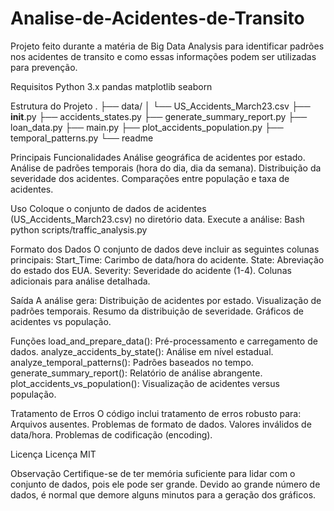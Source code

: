 # Analise-de-Acidentes-de-Transito
Projeto feito durante a matéria de Big Data Analysis para identificar padrões nos acidentes de transito e como essas informações podem ser utilizadas para prevenção.

Requisitos
Python 3.x
pandas
matplotlib
seaborn


Estrutura do Projeto
.
├── data/
│   └── US_Accidents_March23.csv
├── __init__.py
├── accidents_states.py
├── generate_summary_report.py
├── loan_data.py
├── main.py
├── plot_accidents_population.py
├── temporal_patterns.py
└──	readme


Principais Funcionalidades
Análise geográfica de acidentes por estado.
Análise de padrões temporais (hora do dia, dia da semana).
Distribuição da severidade dos acidentes.
Comparações entre população e taxa de acidentes.

Uso
Coloque o conjunto de dados de acidentes (US_Accidents_March23.csv) no diretório data.
Execute a análise:
	Bash
	python scripts/traffic_analysis.py


Formato dos Dados
O conjunto de dados deve incluir as seguintes colunas principais:
Start_Time: Carimbo de data/hora do acidente.
State: Abreviação do estado dos EUA.
Severity: Severidade do acidente (1-4).
Colunas adicionais para análise detalhada.

Saída
A análise gera:
Distribuição de acidentes por estado.
Visualização de padrões temporais.
Resumo da distribuição de severidade.
Gráficos de acidentes vs população.

Funções
load_and_prepare_data(): Pré-processamento e carregamento de dados.
analyze_accidents_by_state(): Análise em nível estadual.
analyze_temporal_patterns(): Padrões baseados no tempo.
generate_summary_report(): Relatório de análise abrangente.
plot_accidents_vs_population(): Visualização de acidentes versus população.

Tratamento de Erros
O código inclui tratamento de erros robusto para:
Arquivos ausentes.
Problemas de formato de dados.
Valores inválidos de data/hora.
Problemas de codificação (encoding).

Licença
Licença MIT

Observação
Certifique-se de ter memória suficiente para lidar com o conjunto de dados, pois ele pode ser grande.
Devido ao grande número de dados, é normal que demore alguns minutos para a geração dos gráficos.
